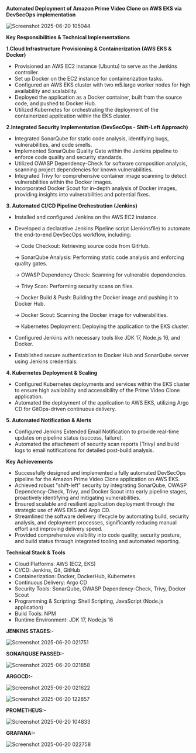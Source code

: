 **Automated Deployment of Amazon Prime Video Clone on AWS EKS via DevSecOps implementation**

![Screenshot 2025-06-20 105044](https://github.com/user-attachments/assets/2b0bce67-e47e-478c-8f48-9357a007a97e)

**Key Responsibilities & Technical Implementations**

**1.Cloud Infrastructure Provisioning & Containerization (AWS EKS & Docker)**

- Provisioned an AWS EC2 instance (Ubuntu) to serve as the Jenkins controller.
- Set up Docker on the EC2 instance for containerization tasks.
- Configured an AWS EKS cluster with two m5.large worker nodes for high availability and scalability.
- Deployed the application as a Docker container, built from the source code, and pushed to Docker Hub.
- Utilized Kubernetes for orchestrating the deployment of the containerized application within the EKS cluster.

**2.Integrated Security Implementation (DevSecOps - Shift-Left Approach)**
- Integrated SonarQube for static code analysis, identifying bugs, vulnerabilities, and code smells.
- Implemented SonarQube Quality Gate within the Jenkins pipeline to enforce code quality and security standards.
- Utilized OWASP Dependency-Check for software composition analysis, scanning project dependencies for known vulnerabilities.
- Integrated Trivy for comprehensive container image scanning to detect vulnerabilities within the Docker images.
- Incorporated Docker Scout for in-depth analysis of Docker images, providing insights into vulnerabilities and potential fixes.

**3. Automated CI/CD Pipeline Orchestration (Jenkins)**
- Installed and configured Jenkins on the AWS EC2 instance.
- Developed a declarative Jenkins Pipeline script (Jenkinsfile) to automate the end-to-end DevSecOps workflow, including:

   -> Code Checkout: Retrieving source code from GitHub.

   -> SonarQube Analysis: Performing static code analysis and enforcing quality gates.

   -> OWASP Dependency Check: Scanning for vulnerable dependencies.

   -> Trivy Scan: Performing security scans on files.

   -> Docker Build & Push: Building the Docker image and pushing it to Docker Hub.
  
   -> Docker Scout: Scanning the Docker image for vulnerabilities.
  
   -> Kubernetes Deployment: Deploying the application to the EKS cluster.
  
- Configured Jenkins with necessary tools like JDK 17, Node.js 16, and Docker.
- Established secure authentication to Docker Hub and SonarQube server using Jenkins credentials.

**4. Kubernetes Deployment & Scaling**
- Configured Kubernetes deployments and services within the EKS cluster to ensure high availability and accessibility of the Prime Video Clone application.
- Automated the deployment of the application to AWS EKS, utilizing Argo CD for GitOps-driven continuous delivery.

**5. Automated Notification & Alerts**
- Configured Jenkins Extended Email Notification to provide real-time updates on pipeline status (success, failure).
- Automated the attachment of security scan reports (Trivy) and build logs to email notifications for detailed post-build analysis.

**Key Achievements**
- Successfully designed and implemented a fully automated DevSecOps pipeline for the Amazon Prime Video Clone application on AWS EKS.
- Achieved robust "shift-left" security by integrating SonarQube, OWASP Dependency-Check, Trivy, and Docker Scout into early pipeline stages, 
  proactively identifying and mitigating vulnerabilities.
- Ensured scalable and resilient application deployment through the strategic use of AWS EKS and Argo CD.
- Streamlined the software delivery lifecycle by automating build, security analysis, and deployment processes, significantly reducing manual effort and improving delivery speed.
- Provided comprehensive visibility into code quality, security posture, and build status through integrated tooling and automated reporting.


**Technical Stack & Tools**
- Cloud Platforms: AWS (EC2, EKS)
- CI/CD: Jenkins, Git, GitHub
- Containerization: Docker, DockerHub, Kubernetes
- Continuous Delivery: Argo CD
- Security Tools: SonarQube, OWASP Dependency-Check, Trivy, Docker Scout
- Programming & Scripting: Shell Scripting, JavaScript (Node.js application)
- Build Tools: NPM
- Runtime Environment: JDK 17, Node.js 16

**JENKINS STAGES**:-

![Screenshot 2025-06-20 021751](https://github.com/user-attachments/assets/15af1557-0d7d-4efb-aa19-0f66e4afe51b)


**SONARQUBE PASSED:-**

![Screenshot 2025-06-20 021858](https://github.com/user-attachments/assets/c0e730a6-2f2d-4402-8932-ae909e53a783)


**ARGOCD:-**

![Screenshot 2025-06-20 021622](https://github.com/user-attachments/assets/4b1ab585-7012-4985-a61d-86b05cc9ac2c)

![Screenshot 2025-06-20 122857](https://github.com/user-attachments/assets/870d65c1-d609-4e97-a18c-9ee5f32114d5)


**PROMETHEUS:-**

![Screenshot 2025-06-20 104833](https://github.com/user-attachments/assets/cda9b148-ad61-4617-acde-46d2780a1506)


**GRAFANA:-**

![Screenshot 2025-06-20 022758](https://github.com/user-attachments/assets/2e2e1fc5-a32b-4454-a8d4-aa8c50ce9628)



